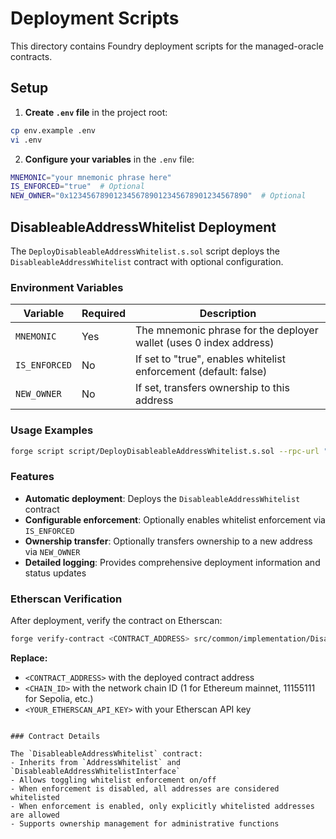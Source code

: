 # Deployment Scripts

This directory contains Foundry deployment scripts for the managed-oracle contracts.

## Setup

1. **Create `.env` file** in the project root:
```bash
cp env.example .env
vi .env
```

2. **Configure your variables** in the `.env` file:
```bash
MNEMONIC="your mnemonic phrase here"
IS_ENFORCED="true"  # Optional
NEW_OWNER="0x1234567890123456789012345678901234567890"  # Optional
```

## DisableableAddressWhitelist Deployment

The `DeployDisableableAddressWhitelist.s.sol` script deploys the `DisableableAddressWhitelist` contract with optional configuration.

### Environment Variables

| Variable | Required | Description |
|----------|----------|-------------|
| `MNEMONIC` | Yes | The mnemonic phrase for the deployer wallet (uses 0 index address) |
| `IS_ENFORCED` | No | If set to "true", enables whitelist enforcement (default: false) |
| `NEW_OWNER` | No | If set, transfers ownership to this address |

### Usage Examples

```bash
forge script script/DeployDisableableAddressWhitelist.s.sol --rpc-url "YOUR_RPC_URL" --broadcast
```

### Features

- **Automatic deployment**: Deploys the `DisableableAddressWhitelist` contract
- **Configurable enforcement**: Optionally enables whitelist enforcement via `IS_ENFORCED`
- **Ownership transfer**: Optionally transfers ownership to a new address via `NEW_OWNER`
- **Detailed logging**: Provides comprehensive deployment information and status updates

### Etherscan Verification

After deployment, verify the contract on Etherscan:

```bash
forge verify-contract <CONTRACT_ADDRESS> src/common/implementation/DisableableAddressWhitelist.sol:DisableableAddressWhitelist --chain-id <CHAIN_ID> --etherscan-api-key <YOUR_ETHERSCAN_API_KEY>
```

**Replace:**
- `<CONTRACT_ADDRESS>` with the deployed contract address
- `<CHAIN_ID>` with the network chain ID (1 for Ethereum mainnet, 11155111 for Sepolia, etc.)
- `<YOUR_ETHERSCAN_API_KEY>` with your Etherscan API key
```

### Contract Details

The `DisableableAddressWhitelist` contract:
- Inherits from `AddressWhitelist` and `DisableableAddressWhitelistInterface`
- Allows toggling whitelist enforcement on/off
- When enforcement is disabled, all addresses are considered whitelisted
- When enforcement is enabled, only explicitly whitelisted addresses are allowed
- Supports ownership management for administrative functions 